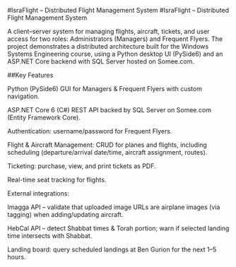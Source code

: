 #IsraFlight – Distributed Flight Management System
#IsraFlight – Distributed Flight Management System

A client–server system for managing flights, aircraft, tickets, and user access for two roles: Administrators (Managers) and Frequent Flyers. The project demonstrates a distributed architecture built for the Windows Systems Engineering course, using a Python desktop UI (PySide6) and an ASP.NET Core backend with SQL Server hosted on Somee.com.

##Key Features

Python (PySide6) GUI for Managers & Frequent Flyers with custom navigation.

ASP.NET Core 6 (C#) REST API backed by SQL Server on Somee.com (Entity Framework Core).

Authentication: username/password for Frequent Flyers.

Flight & Aircraft Management: CRUD for planes and flights, including scheduling (departure/arrival date/time, aircraft assignment, routes).

Ticketing: purchase, view, and print tickets as PDF.

Real-time seat tracking for flights.

External integrations:

Imagga API – validate that uploaded image URLs are airplane images (via tagging) when adding/updating aircraft.

HebCal API – detect Shabbat times & Torah portion; warn if selected landing time intersects with Shabbat.

Landing board: query scheduled landings at Ben Gurion for the next 1–5 hours.